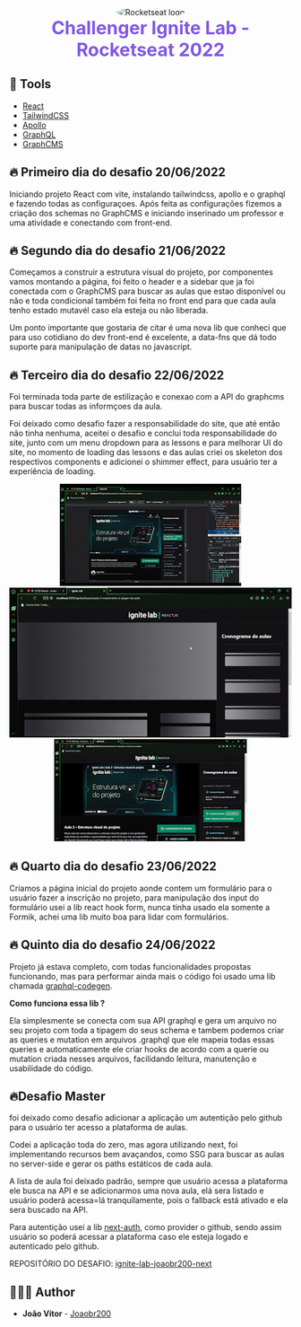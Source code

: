 <div align="center">
  <img src="https://www.rocketseat.com.br/favicon.ico" alt="Rocketseat logo" style="width:64px; height:64px; border-radius:50%;" />
</div>
<div align="center">
<strong style="color:#8257e5; font-size:2rem;#8257e5"> Challenger Ignite Lab - Rocketseat 2022 </strong> 
</div>

## 🧰 Tools

- [React](https://reactjs.org/)
- [TailwindCSS](https://tailwindcss.com)
- [Apollo](https://www.apollographql.com)
- [GraphQL](https://graphql.org)
- [GraphCMS](https://graphcms.com)

## 🔥 Primeiro dia do desafio 20/06/2022

Iniciando projeto React com vite, instalando tailwindcss, apollo e o graphql e fazendo todas as configuraçoes. Após feita as configurações fizemos a criação dos schemas no GraphCMS e iniciando inserinado um professor e uma atividade e conectando com front-end.

## 🔥 Segundo dia do desafio 21/06/2022

Começamos a construir a estrutura visual do projeto, por componentes vamos montando a página, foi feito o header e a sidebar que ja foi conectada com o GraphCMS para buscar as aulas que estao disponível ou não e toda condicional também foi feita no front end para que cada aula tenho estado mutavél caso ela esteja ou não liberada.

Um ponto importante que gostaria de citar é uma nova lib que conheci que para uso cotidiano do dev front-end é excelente, a data-fns que dá todo suporte para manipulação de datas no javascript.

## 🔥 Terceiro dia do desafio 22/06/2022

Foi terminada toda parte de estilização e conexao com a API do graphcms para buscar todas as informçoes da aula.

Foi deixado como desafio fazer a responsabilidade do site, que até então não tinha nenhuma, aceitei o desafio e conclui toda responsabilidade do site, junto com um menu dropdown para as lessons e para melhorar UI do site, no momento de loading das lessons e das aulas criei os skeleton dos respectivos components e adicionei o shimmer effect, para usuário ter a experiência de loading.

<div align="center">
  <img src="/.github/responsive.gif" />
  <img src="/.github/shimmer.gif" />
  <img src="/.github/shimmer_2.gif" />
</div>

## 🔥 Quarto dia do desafio 23/06/2022

Criamos a página inicial do projeto aonde contem um formulário para o usuário fazer a inscrição no projeto, para manipulação dos input do formulário usei a lib react hook form, nunca tinha usado ela somente a Formik, achei uma lib muito boa para lidar com formulários.

## 🔥 Quinto dia do desafio 24/06/2022

Projeto já estava completo, com todas funcionalidades propostas funcionando, mas para performar ainda mais o código foi usado uma lib chamada [graphql-codegen](https://www.graphql-code-generator.com).

**Como funciona essa lib ?**

Ela simplesmente se conecta com sua API graphql e gera um arquivo no seu projeto com toda a tipagem do seus schema e tambem podemos criar as queries e mutation em arquivos .graphql que ele mapeia todas essas queries e automaticamente ele criar hooks de acordo com a querie ou mutation criada nesses arquivos, facilidando leitura, manutenção e usabilidade do código.

## 🔥Desafio Master

foi deixado como desafio adicionar a aplicação um autentição pelo github para o usuário ter acesso a plataforma de aulas.

Codei a aplicação toda do zero, mas agora utilizando next, foi implementando recursos bem avaçandos, como SSG para buscar as aulas no server-side e gerar os paths estáticos de cada aula.

A lista de aula foi deixado padrão, sempre que usuário acessa a plataforma ele busca na API e se adicionarmos uma nova aula, elá sera listado e usuário poderá acessa=lá tranquilamente, pois o fallback está ativado e ela sera buscado na API.

Para autentição usei a lib [next-auth](https://next-auth.js.org), como provider o github, sendo assim usuário so poderá acessar a plataforma caso ele esteja logado e autenticado pelo github.

REPOSITÓRIO DO DESAFIO: [ignite-lab-joaobr200-next](https://github.com/joaobr200/ignite-lab-joaobr200-next)

## 🙅🏽‍♂️ Author

- **João Vitor** - [Joaobr200](https://github.com/joaobr200)
